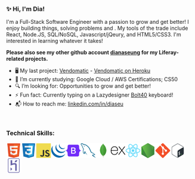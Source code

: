 ### ✨ Hi, I'm Dia!

I'm a Full-Stack Software Engineer with a passion to grow and get better!  I enjoy building things, solving problems and . My tools of the trade include React, Node.JS, SQL/NoSQL, Javascript/jQeury, and HTML5/CSS3. I'm interested in learning whatever it takes!

<b>Please also see my other github account <a href="https://github.com/dianaseung">dianaseung</a> for my Liferay-related projects.</b>

- 🖥️ My last project: <a href="https://github.com/diaseu/vendomatic">Vendomatic</a> - <a href="https://vendomatic-c7e284179e09.herokuapp.com/">Vendomatic on Heroku</a>
- 🌱 I’m currently studying: Google Cloud / AWS Certifications; CS50
- 🔍 I’m looking for: Opportunities to grow and get better!
- ⚡ Fun fact: Currently typing on a Lazydesigner <a href="https://i.imgur.com/2iwU9dD.jpeg">Bolt40</a> keyboard!
- 📬 How to reach me: <a href="https://www.linkedin.com/in/diaseu">linkedin.com/in/diaseu</a>

<br>

### Technical Skills:
<img align="left" alt="HTML5" width="40px" src="https://github.com/devicons/devicon/blob/master/icons/html5/html5-original.svg">
<img align="left" alt="CSS3" width="40px" src="https://github.com/devicons/devicon/blob/master/icons/css3/css3-original.svg">
<img align="left" alt="JavaScript" width="40px" src="https://github.com/devicons/devicon/blob/master/icons/javascript/javascript-original.svg">
<img align="left" alt="JQuery" width="40px" src="https://github.com/devicons/devicon/blob/master/icons/jquery/jquery-original.svg">
<img align="left" alt="Bootstrap" width="40px" src="https://github.com/devicons/devicon/blob/master/icons/bootstrap/bootstrap-plain.svg">
<img align="left" alt="MySQL" width="40px" src="https://github.com/devicons/devicon/blob/master/icons/mysql/mysql-original.svg">
<img align="left" alt="MongoDB" width="40px" src="https://github.com/devicons/devicon/blob/master/icons/mongodb/mongodb-original.svg">
<img align="left" alt="Express" width="40px" src="https://github.com/devicons/devicon/blob/master/icons/express/express-original.svg">
<img align="left" alt="React" width="40px" src="https://github.com/devicons/devicon/blob/master/icons/react/react-original.svg">
<img align="left" alt="Node" width="40px" src="https://github.com/devicons/devicon/blob/master/icons/nodejs/nodejs-original.svg">
<img align="left" alt="Git" width="40px" src="https://github.com/devicons/devicon/blob/master/icons/git/git-original.svg">
<img align="left" alt="Git" width="40px" src="https://github.com/devicons/devicon/blob/master/icons/bash/bash-original.svg">
<img align="left" alt="Heroku" width="40px" src="https://github.com/devicons/devicon/blob/master/icons/heroku/heroku-original.svg">
